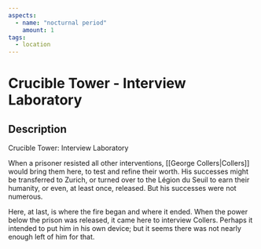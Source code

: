 ```yaml
---
aspects: 
  - name: "nocturnal period"
    amount: 1
tags:
  - location
---
```


# Crucible Tower - Interview Laboratory

## Description
Crucible Tower: Interview Laboratory

When a prisoner resisted all other interventions, [[George Collers|Collers]] would bring them here, to test and refine their worth. His successes might be transferred to Zurich, or turned over to the Légion du Seuil to earn their humanity, or even, at least once, released. But his successes were not numerous.

Here, at last, is where the fire began and where it ended. When the power below the prison was released, it came here to interview Collers. Perhaps it intended to put him in his own device; but it seems there was not nearly enough left of him for that.
